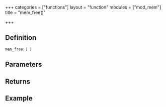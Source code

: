 +++
categories = ["functions"]
layout = "function"
modules = ["mod_mem"]
title = "mem_free()"

+++

## Definition

    mem_free ( )

## Parameters

## Returns

## Example
